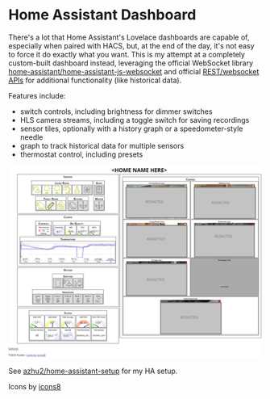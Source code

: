# Home Assistant Dashboard

There's a lot that Home Assistant's Lovelace dashboards are capable of, especially when paired with HACS, but, at the end of the day, it's not easy to force it do exactly what you want. This is my attempt at a completely custom-built dashboard instead, leveraging the official WebSocket library [home-assistant/home-assistant-js-websocket](https://github.com/home-assistant/home-assistant-js-websocket) and official [REST/websocket APIs](https://developers.home-assistant.io/docs/api/rest) for additional functionality (like historical data).

Features include:
- switch controls, including brightness for dimmer switches
- HLS camera streams, including a toggle switch for saving recordings
- sensor tiles, optionally with a history graph or a speedometer-style needle
- graph to track historical data for multiple sensors
- thermostat control, including presets

![Screenshot of dashboard](/public/screenshot.png)

See [azhu2/home-assistant-setup](https://github.com/azhu2/home-assistant-setup) for my HA setup.

Icons by [icons8](https://icons8.com/)
